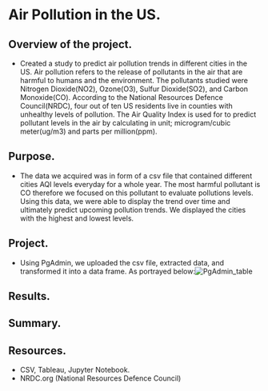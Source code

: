 # Air Pollution in the US. 
## Overview of the project.
- Created a study to predict air pollution trends in different cities in the US. Air pollution refers to the release of pollutants in the air that are harmful to humans and the environment. The pollutants studied were Nitrogen Dioxide(NO2), Ozone(O3), Sulfur Dioxide(SO2), and Carbon Monoxide(CO). According to the National Resources Defence Council(NRDC), four out of ten US residents live in counties with unhealthy levels of pollution. The Air Quality Index is used for to predict pollutant levels in the air by calculating in unit; microgram/cubic meter(ug/m3) and parts per million(ppm). 

## Purpose.
- The data we acquired was in form of a csv file that contained different cities AQI levels everyday for a whole year. The most harmful pollutant is CO therefore we focused on this pollutant to evaluate pollutions levels. Using this data, we were able to display the trend over time and ultimately predict upcoming pollution trends. We displayed the cities with the highest and lowest levels. 

## Project.
- Using PgAdmin, we uploaded the csv file, extracted data, and transformed it into a data frame. As portrayed below:![PgAdmin_table](https://user-images.githubusercontent.com/83738699/140443288-b20d7fa5-b4f3-4cd5-9f6d-f9192376dd25.PNG)


## Results.



## Summary.







## Resources.
- CSV, Tableau, Jupyter Notebook.
- NRDC.org (National Resources Defence Council)

